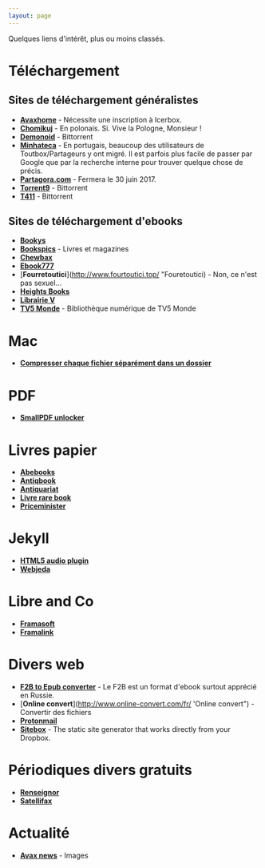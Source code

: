 ```yaml
---
layout: page
---
```


Quelques liens d'intérêt, plus ou moins classés.

# Téléchargement

## Sites de téléchargement généralistes

* [**Avaxhome**](https://avxhm.se "Avaxhome") - Nécessite une inscription à Icerbox.
* [**Chomikuj**](http://chomikuj.pl "Chomikuj") - En polonais. Si. Vive la Pologne, Monsieur !
* [**Demonoid**](https://www.demonoid.pw "Demonoid") - Bittorrent
* [**Minhateca**](http://minhateca.com.br "Minhateca") - En portugais, beaucoup des utilisateurs de Toutbox/Partageurs y ont migré. Il est parfois plus facile de passer par Google que par la recherche interne pour trouver quelque chose de précis.
* [**Partagora.com**](https://partagora.com "Partagora") - Fermera le 30 juin 2017.
* [**Torrent9**](http://www.torrent9.top/ "Torrent9") - Bittorrent
* [**T411**](https://www.t411.al "T411") - Bittorrent


## Sites de téléchargement d'ebooks

* [**Bookys**](http://bookys.me "Bookys")
* [**Bookspics**](https://bookspics.com "Bookspics") - Livres et magazines
* [**Chewbax**](http://chewbax.free.fr/bibliotheque/_catalog/e2453ad0/e2453ad0_authors.html "Chewbax")
* [**Ebook777**](http://www.ebook777.com"Ebook777")
* [**Fourretoutici**](http://www.fourtoutici.top/ "Fouretoutici) - Non, ce n'est pas sexuel…
* [**Heights Books**](http://heights-book.blogspot.fr/p/accueil.html "Heights Books")
* [**Librairie V**](http://librairie-v.co "Librairie V")
* [**TV5 Monde**](http://bibliothequenumerique.tv5monde.com/ "TV5") - Bibliothèque numérique de TV5 Monde

# Mac

* [**Compresser chaque fichier séparément dans un dossier**](http://osxdaily.com/2010/10/04/compress-all-files-in-a-directory/ "OSXdaily")

# PDF

* [**SmallPDF unlocker**](https://smallpdf.com/fr/unlock-pdf "Déverouiller des PDF en ligne")

# Livres papier

* [**Abebooks**](https://www.abebooks.fr/ "Abebooks")
* [**Antiqbook**](http://www.antiqbook.com/ "Antiqbook")
* [**Antiquariat**](https://www.antiquariat.de/index.jsp;jsessionid=E3E690DF9F4E6A889222E63007C3EFC3?i=loc_fr "Antiquariat en français")
* [**Livre rare book**](https://www.livre-rare-book.com/V4 "Livre rare book")
* [**Priceminister**](http://www.priceminister.com/nav/Livres#xtatc=PUB-[fonc]-[Header]-[Livres]-[ToutUnivers]-[]-[]-[] "Priceminister")

# Jekyll

* [**HTML5 audio plugin**](https://github.com/ttscoff/JekyllPlugins/blob/master/HTML5Audio/audio_tag.rb "Github")
* [**Webjeda**](https://blog.webjeda.com "Webjeda")

# Libre and Co

* [**Framasoft**](https://framasoft.org "La route est longue mais la voie est libre…")
* [**Framalink**](https://frama.link "Raccourcisseur de liens")

# Divers web

* [**F2B to Epub converter**](http://fb2epub.com/en/ "F2B2ePub") - Le F2B est un format d'ebook surtout apprécié en Russie.
* [**Online convert**](http://www.online-convert.com/fr/ 'Online convert") - Convertir des fichiers
* [**Protonmail**](https://protonmail.com/fr/ "Protonmail")
* [**Sitebox**](https://www.sitebox.io "Sitebox") - The static site generator that works directly from your Dropbox.

# Périodiques divers gratuits

* [**Renseignor**](http://www.cf2r.org/fr/renseignor-bulletin-hebdomadaire-ecoutes.php "Renseignor")
* [**Satellifax**](http://www.satellifax.com/lettre/gratuit "Satellifax")

# Actualité

* [**Avax news**](http://avax.news "Avax News") - Images



